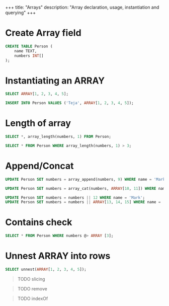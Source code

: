 +++
title: "Arrays"
description: "Array declaration, usage, instantiation and querying"
+++

# Create Array field

```sql
CREATE TABLE Person (
    name TEXT,
    numbers INT[]
);
```

# Instantiating an ARRAY

```sql
SELECT ARRAY[1, 2, 3, 4, 5];
```

```sql
INSERT INTO Person VALUES ('Teja', ARRAY[1, 2, 3, 4, 5]);
```

# Length of array

```sql
SELECT *, array_length(numbers, 1) FROM Person;
```

```sql
SELECT * FROM Person WHERE array_length(numbers, 1) > 3;
```

# Append/Concat

```sql
UPDATE Person SET numbers = array_append(numbers, 9) WHERE name = 'Mark';
```

```sql
UPDATE Person SET numbers = array_cat(numbers, ARRAY[10, 11]) WHERE name = 'Mark';
```

```sql
UPDATE Person SET numbers = numbers || 12 WHERE name = 'Mark';
UPDATE Person SET numbers = numbers || ARRAY[13, 14, 15] WHERE name = 'Mark';
```

# Contains check

```sql
SELECT * FROM Person WHERE numbers @> ARRAY [3];
```

# Unnest ARRAY into rows

```sql
SELECT unnest(ARRAY[1, 2, 3, 4, 5]);
```

> TODO slicing

> TODO remove

> TODO indexOf